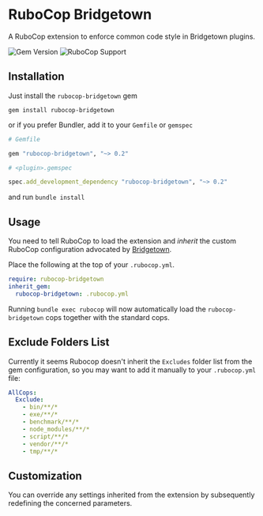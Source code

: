 # RuboCop Bridgetown

A RuboCop extension to enforce common code style in Bridgetown plugins.

![Gem Version](https://img.shields.io/gem/v/rubocop-bridgetown.svg?label=Latest%20Release)
![RuboCop Support](https://img.shields.io/badge/Rubocop%20Support-0.81.0-green.svg)


## Installation

Just install the `rubocop-bridgetown` gem

```
gem install rubocop-bridgetown
```

or if you prefer Bundler, add it to your `Gemfile` or `gemspec`

```ruby
# Gemfile

gem "rubocop-bridgetown", "~> 0.2"
```
```ruby
# <plugin>.gemspec

spec.add_development_dependency "rubocop-bridgetown", "~> 0.2"
```
and run `bundle install`


## Usage

You need to tell RuboCop to load the extension and *inherit* the custom RuboCop configuration advocated by
[Bridgetown](https://github.com/bridgetownrb/bridgetown).

Place the following at the top of your `.rubocop.yml`.

```yaml
require: rubocop-bridgetown
inherit_gem:
  rubocop-bridgetown: .rubocop.yml
```

Running `bundle exec rubocop` will now automatically load the `rubocop-bridgetown` cops together with the standard cops.

## Exclude Folders List

Currently it seems Rubocop doesn't inherit the `Excludes` folder list from the gem configuration, so you may want to add it manually to your `.rubocop.yml` file:

```yaml
AllCops:
  Exclude:
    - bin/**/*
    - exe/**/*
    - benchmark/**/*
    - node_modules/**/*
    - script/**/*
    - vendor/**/*
    - tmp/**/*
```

## Customization

You can override any settings inherited from the extension by subsequently redefining the concerned parameters.

